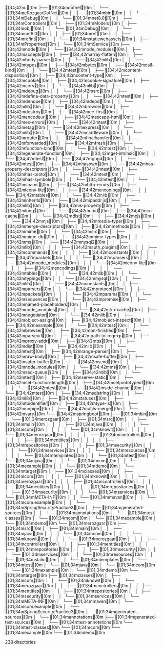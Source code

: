 [34;42m.[0m
├── [01;34mdotnet[0m
│   └── [01;34meRozgaarDotNet[0m
│       ├── [01;34mbin[0m
│       │   └── [01;34mDebug[0m
│       │       └── [01;34mnet8.0[0m
│       ├── [01;34mControllers[0m
│       ├── [01;34mModels[0m
│       ├── [01;34mobj[0m
│       │   └── [01;34mDebug[0m
│       │       └── [01;34mnet8.0[0m
│       │           ├── [01;34mref[0m
│       │           ├── [01;34mrefint[0m
│       │           └── [01;34mstaticwebassets[0m
│       ├── [01;34mProperties[0m
│       └── [01;34mService[0m
├── [34;42mnode[0m
│   └── [34;42mnode_modules[0m
│       ├── [34;42maccepts[0m
│       ├── [34;42marray-flatten[0m
│       ├── [34;42mbody-parser[0m
│       │   └── [34;42mlib[0m
│       │       └── [34;42mtypes[0m
│       ├── [34;42mbytes[0m
│       ├── [34;42mcall-bind[0m
│       │   └── [34;42mtest[0m
│       ├── [34;42mcontent-disposition[0m
│       ├── [34;42mcontent-type[0m
│       ├── [34;42mcookie[0m
│       ├── [34;42mcookie-signature[0m
│       ├── [34;42mcors[0m
│       │   └── [34;42mlib[0m
│       ├── [34;42mdebug[0m
│       │   └── [34;42msrc[0m
│       ├── [34;42mdefine-data-property[0m
│       │   └── [34;42mtest[0m
│       ├── [34;42mdenque[0m
│       ├── [34;42mdepd[0m
│       │   └── [34;42mlib[0m
│       │       └── [34;42mbrowser[0m
│       ├── [34;42mdestroy[0m
│       ├── [34;42mee-first[0m
│       ├── [34;42mencodeurl[0m
│       ├── [34;42mescape-html[0m
│       ├── [34;42mes-errors[0m
│       │   └── [34;42mtest[0m
│       ├── [34;42metag[0m
│       ├── [34;42mexpress[0m
│       │   └── [34;42mlib[0m
│       │       ├── [34;42mmiddleware[0m
│       │       └── [34;42mrouter[0m
│       ├── [34;42mfinalhandler[0m
│       ├── [34;42mforwarded[0m
│       ├── [34;42mfresh[0m
│       ├── [34;42mfunction-bind[0m
│       │   └── [34;42mtest[0m
│       ├── [34;42mgenerate-function[0m
│       ├── [34;42mget-intrinsic[0m
│       │   └── [34;42mtest[0m
│       ├── [34;42mgopd[0m
│       │   └── [34;42mtest[0m
│       ├── [34;42mhasown[0m
│       ├── [34;42mhas-property-descriptors[0m
│       │   └── [34;42mtest[0m
│       ├── [34;42mhas-proto[0m
│       │   └── [34;42mtest[0m
│       ├── [34;42mhas-symbols[0m
│       │   └── [34;42mtest[0m
│       │       └── [34;42mshams[0m
│       ├── [34;42mhttp-errors[0m
│       ├── [34;42miconv-lite[0m
│       │   ├── [34;42mencodings[0m
│       │   │   └── [34;42mtables[0m
│       │   └── [34;42mlib[0m
│       ├── [34;42minherits[0m
│       ├── [34;42mipaddr.js[0m
│       │   └── [34;42mlib[0m
│       ├── [34;42mis-property[0m
│       ├── [34;42mlong[0m
│       │   └── [34;42mumd[0m
│       ├── [34;42mlru-cache[0m
│       │   └── [34;42mdist[0m
│       │       ├── [34;42mcjs[0m
│       │       └── [34;42mmjs[0m
│       ├── [34;42mmedia-typer[0m
│       ├── [34;42mmerge-descriptors[0m
│       ├── [34;42mmethods[0m
│       ├── [34;42mmime[0m
│       │   └── [34;42msrc[0m
│       ├── [34;42mmime-db[0m
│       ├── [34;42mmime-types[0m
│       ├── [34;42mms[0m
│       ├── [34;42mmysql2[0m
│       │   ├── [34;42mlib[0m
│       │   │   ├── [34;42mauth_plugins[0m
│       │   │   ├── [34;42mcommands[0m
│       │   │   ├── [34;42mconstants[0m
│       │   │   ├── [34;42mpackets[0m
│       │   │   └── [34;42mparsers[0m
│       │   ├── [34;42mnode_modules[0m
│       │   │   └── [34;42miconv-lite[0m
│       │   │       ├── [34;42mencodings[0m
│       │   │       │   └── [34;42mtables[0m
│       │   │       └── [34;42mlib[0m
│       │   └── [34;42mtypings[0m
│       │       └── [34;42mmysql[0m
│       │           └── [34;42mlib[0m
│       │               ├── [34;42mconstants[0m
│       │               ├── [34;42mparsers[0m
│       │               └── [34;42mprotocol[0m
│       │                   ├── [34;42mpackets[0m
│       │                   │   └── [34;42mparams[0m
│       │                   └── [34;42msequences[0m
│       │                       └── [34;42mpromise[0m
│       ├── [34;42mnamed-placeholders[0m
│       │   └── [34;42mnode_modules[0m
│       │       └── [34;42mlru-cache[0m
│       ├── [34;42mnegotiator[0m
│       │   └── [34;42mlib[0m
│       ├── [34;42mobject-assign[0m
│       ├── [34;42mobject-inspect[0m
│       │   ├── [34;42mexample[0m
│       │   └── [34;42mtest[0m
│       │       └── [34;42mbrowser[0m
│       ├── [34;42mon-finished[0m
│       ├── [34;42mparseurl[0m
│       ├── [34;42mpath-to-regexp[0m
│       ├── [34;42mproxy-addr[0m
│       ├── [34;42mqs[0m
│       │   ├── [34;42mdist[0m
│       │   ├── [34;42mlib[0m
│       │   └── [34;42mtest[0m
│       ├── [34;42mrange-parser[0m
│       ├── [34;42mraw-body[0m
│       ├── [34;42msafe-buffer[0m
│       ├── [34;42msafer-buffer[0m
│       ├── [34;42msend[0m
│       │   └── [34;42mnode_modules[0m
│       │       └── [34;42mms[0m
│       ├── [34;42mseq-queue[0m
│       │   ├── [34;42mlib[0m
│       │   └── [34;42mtest[0m
│       ├── [34;42mserve-static[0m
│       ├── [34;42mset-function-length[0m
│       ├── [34;42msetprototypeof[0m
│       │   └── [34;42mtest[0m
│       ├── [34;42mside-channel[0m
│       │   └── [34;42mtest[0m
│       ├── [34;42msqlstring[0m
│       │   └── [34;42mlib[0m
│       ├── [34;42mstatuses[0m
│       ├── [34;42mtoidentifier[0m
│       ├── [34;42mtype-is[0m
│       ├── [34;42munpipe[0m
│       ├── [34;42mutils-merge[0m
│       └── [34;42mvary[0m
└── [34;42mspringboot[0m
    ├── [01;34mbin[0m
    │   └── [01;34merozgaar[0m
    │       ├── [01;34msrc[0m
    │       │   ├── [01;34mmain[0m
    │       │   │   ├── [01;34mjava[0m
    │       │   │   │   └── [01;34mcom[0m
    │       │   │   │       └── [01;34mknowit[0m
    │       │   │   │           └── [01;34merozgaar[0m
    │       │   │   │               ├── [01;34mcontrollers[0m
    │       │   │   │               ├── [01;34mentities[0m
    │       │   │   │               ├── [01;34mrepositories[0m
    │       │   │   │               ├── [01;34msecurity[0m
    │       │   │   │               └── [01;34mservices[0m
    │       │   │   └── [01;34mresources[0m
    │       │   │       └── [01;34mtemplates[0m
    │       │   └── [01;34mtest[0m
    │       │       └── [01;34mjava[0m
    │       │           └── [01;34mcom[0m
    │       │               └── [01;34mexample[0m
    │       │                   └── [01;34mdemo[0m
    │       └── [01;34mtarget[0m
    │           ├── [01;34mclasses[0m
    │           │   ├── [01;34mcom[0m
    │           │   │   └── [01;34mknowit[0m
    │           │   │       └── [01;34merozgaar[0m
    │           │   │           ├── [01;34mcontrollers[0m
    │           │   │           ├── [01;34mentities[0m
    │           │   │           ├── [01;34mrepositories[0m
    │           │   │           ├── [01;34msecurity[0m
    │           │   │           └── [01;34mservices[0m
    │           │   └── [01;34mMETA-INF[0m
    │           │       └── [01;34mmaven[0m
    │           │           └── [01;34mcom.example[0m
    │           │               └── [01;34mSpringSecurityPractice3[0m
    │           ├── [01;34mgenerated-sources[0m
    │           │   └── [01;34mannotations[0m
    │           └── [01;34mtest-classes[0m
    │               └── [01;34mcom[0m
    │                   └── [01;34mexample[0m
    │                       └── [01;34mdemo[0m
    └── [01;34merozgaar[0m
        ├── [01;34msrc[0m
        │   ├── [01;34mmain[0m
        │   │   ├── [01;34mjava[0m
        │   │   │   └── [01;34mcom[0m
        │   │   │       └── [01;34mknowit[0m
        │   │   │           └── [01;34merozgaar[0m
        │   │   │               ├── [01;34mcontrollers[0m
        │   │   │               ├── [01;34mentities[0m
        │   │   │               ├── [01;34mrepositories[0m
        │   │   │               ├── [01;34msecurity[0m
        │   │   │               └── [01;34mservices[0m
        │   │   └── [01;34mresources[0m
        │   │       ├── [01;34mstatic[0m
        │   │       └── [01;34mtemplates[0m
        │   └── [01;34mtest[0m
        │       └── [01;34mjava[0m
        │           └── [01;34mcom[0m
        │               └── [01;34mexample[0m
        │                   └── [01;34mdemo[0m
        └── [01;34mtarget[0m
            ├── [01;34mclasses[0m
            │   ├── [01;34mcom[0m
            │   │   └── [01;34mknowit[0m
            │   │       └── [01;34merozgaar[0m
            │   │           ├── [01;34mcontrollers[0m
            │   │           ├── [01;34mentities[0m
            │   │           ├── [01;34mrepositories[0m
            │   │           ├── [01;34msecurity[0m
            │   │           └── [01;34mservices[0m
            │   └── [01;34mMETA-INF[0m
            │       └── [01;34mmaven[0m
            │           └── [01;34mcom.example[0m
            │               └── [01;34mSpringSecurityPractice3[0m
            ├── [01;34mgenerated-sources[0m
            │   └── [01;34mannotations[0m
            ├── [01;34mgenerated-test-sources[0m
            │   └── [01;34mtest-annotations[0m
            └── [01;34mtest-classes[0m
                └── [01;34mcom[0m
                    └── [01;34mexample[0m
                        └── [01;34mdemo[0m

238 directories
